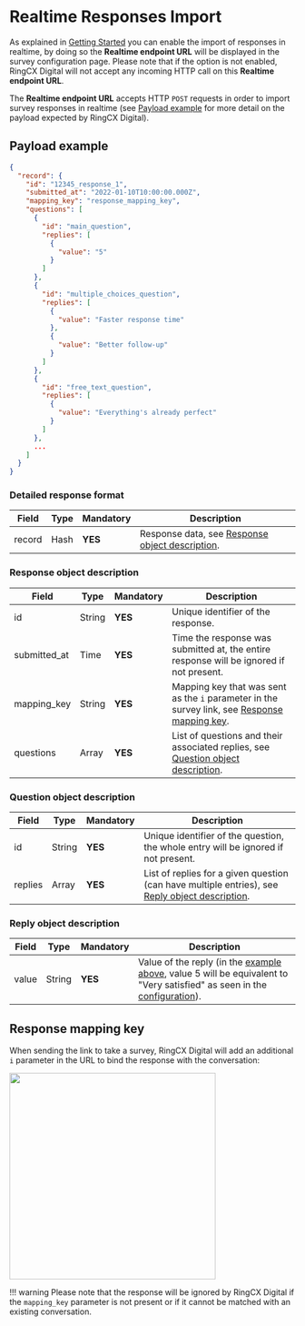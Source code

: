 # Realtime Responses Import

As explained in [Getting Started](../quick-start) you can enable the import of responses in realtime, by doing so the **Realtime endpoint URL** will be displayed in the survey configuration page. Please note that if the option is not enabled, RingCX Digital will not accept any incoming HTTP call on this **Realtime endpoint URL**.

The **Realtime endpoint URL** accepts HTTP `POST` requests in order to import survey responses in realtime (see [Payload example](#payload-example) for more detail on the payload expected by RingCX Digital).


## Payload example

```json
{
  "record": {
    "id": "12345_response_1",
    "submitted_at": "2022-01-10T10:00:00.000Z",
    "mapping_key": "response_mapping_key",
    "questions": [
      {
        "id": "main_question",
        "replies": [
          {
            "value": "5"
          }
        ]
      },
      {
        "id": "multiple_choices_question",
        "replies": [
          {
            "value": "Faster response time"
          },
          {
            "value": "Better follow-up"
          }
        ]
      },
      {
        "id": "free_text_question",
        "replies": [
          {
            "value": "Everything's already perfect"
          }
        ]
      },
      ...
    ]
  }
}
```

### Detailed response format

| Field | Type | Mandatory | Description |
|-|-|-|-|
| record | Hash | **YES** | Response data, see [Response object description](#response-object-description). |


### Response object description

| Field | Type | Mandatory | Description |
|-|-|-|-|
| id | String | **YES** | Unique identifier of the response. |
| submitted_at | Time | **YES** | Time the response was submitted at, the entire response will be ignored if not present. |
| mapping_key | String | **YES** | Mapping key that was sent as the `i` parameter in the survey link, see [Response mapping key](#response-mapping-key). |
| questions | Array | **YES** | List of questions and their associated replies, see [Question object description](#question-object-description). |


### Question object description

| Field | Type | Mandatory | Description |
|-|-|-|-|
| id | String | **YES** | Unique identifier of the question, the whole entry will be ignored if not present. |
| replies | Array | **YES** | List of replies for a given question (can have multiple entries), see [Reply object description](#reply-object-description). |


### Reply object description

| Field | Type | Mandatory | Description |
|-|-|-|-|
| value | String | **YES** | Value of the reply (in the [example above](#response-example), value 5 will be equivalent to "Very satisfied" as seen in the [configuration](../configuration-fetching#response-example)). |


## Response mapping key

When sending the link to take a survey, RingCX Digital will add an additional `i` parameter in the URL to bind the response with the conversation:

<img class="img-fluid" width="363" src="../../../img/survey-sdk-response-mapping-key.png">

!!! warning
    Please note that the response will be ignored by RingCX Digital if the `mapping_key` parameter is not present or if it cannot be matched with an existing conversation.
